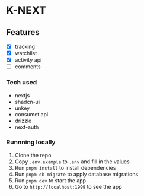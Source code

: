 # K-NEXT

## Features
- [x] tracking
- [x] watchlist
- [x] activity api
- [ ] comments

### Tech used

- nextjs
- shadcn-ui
- unkey
- consumet api
- drizzle
- next-auth

### Runnning locally

1. Clone the repo
2. Copy `.env.example` to `.env` and fill in the values
3. Run `pnpm install` to install dependencies
4. Run `pnpm db migrate` to apply database migrations
5. Run `pnpm dev` to start the app
6. Go to `http://localhost:1999` to see the app